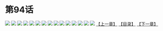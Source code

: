# 第94话
![](https://s1.baozimh.com/scomic/yuekanshaonuyeqijun-chunquan/0/98-ivyg/1.jpg)
![](https://s1.baozimh.com/scomic/yuekanshaonuyeqijun-chunquan/0/98-ivyg/2.jpg)
![](https://s1.baozimh.com/scomic/yuekanshaonuyeqijun-chunquan/0/98-ivyg/3.jpg)
![](https://s1.baozimh.com/scomic/yuekanshaonuyeqijun-chunquan/0/98-ivyg/4.jpg)
![](https://s1.baozimh.com/scomic/yuekanshaonuyeqijun-chunquan/0/98-ivyg/5.jpg)
![](https://s1.baozimh.com/scomic/yuekanshaonuyeqijun-chunquan/0/98-ivyg/6.jpg)
![](https://s1.baozimh.com/scomic/yuekanshaonuyeqijun-chunquan/0/98-ivyg/7.jpg)
![](https://s1.baozimh.com/scomic/yuekanshaonuyeqijun-chunquan/0/98-ivyg/8.jpg)
![](https://s1.baozimh.com/scomic/yuekanshaonuyeqijun-chunquan/0/98-ivyg/9.jpg)
![](https://s1.baozimh.com/scomic/yuekanshaonuyeqijun-chunquan/0/98-ivyg/10.jpg)
![](https://s1.baozimh.com/scomic/yuekanshaonuyeqijun-chunquan/0/98-ivyg/11.jpg)
![](https://s1.baozimh.com/scomic/yuekanshaonuyeqijun-chunquan/0/98-ivyg/12.jpg)
![](https://s1.baozimh.com/scomic/yuekanshaonuyeqijun-chunquan/0/98-ivyg/13.jpg)
![](https://s1.baozimh.com/scomic/yuekanshaonuyeqijun-chunquan/0/98-ivyg/14.jpg)
![](https://s1.baozimh.com/scomic/yuekanshaonuyeqijun-chunquan/0/98-ivyg/15.jpg)
[【上一章】](./93.md)
[【目录】](./README.md)
[【下一章】](./95.md)
